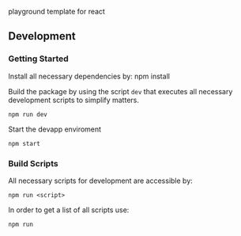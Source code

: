 playground template for react

## Development

### Getting Started

Install all necessary dependencies by:
	npm install

Build the package by using the script `dev` that executes all necessary development scripts to simplify matters.

	npm run dev

Start the devapp enviroment

	npm start

### Build Scripts

All necessary scripts for development are accessible by:

	npm run <script>

In order to get a list of all scripts use:

	npm run
